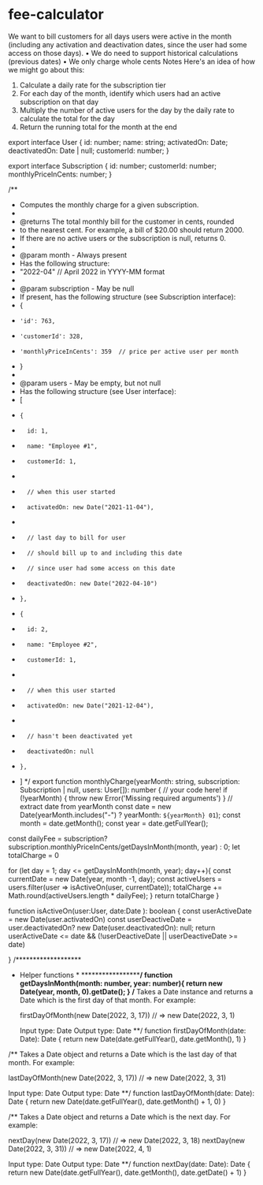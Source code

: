 # fee-calculator

We want to bill customers for all days users were active in the month (including any activation and deactivation dates, since the user had some access on those days).
• We do need to support historical calculations (previous dates)
• We only charge whole cents
Notes
Here's an idea of how we might go about this:
1. Calculate a daily rate for the subscription tier
2. For each day of the month, identify which users had an active subscription on that day
3. Multiply the number of active users for the day by the daily rate to calculate the total for the day
4. Return the running total for the month at the end

export interface User {
  id: number;
  name: string;
  activatedOn: Date;
  deactivatedOn: Date | null;
  customerId: number;
}

export interface Subscription {
  id: number;
  customerId: number;
  monthlyPriceInCents: number;
}

/**
 * Computes the monthly charge for a given subscription.
 *
 * @returns The total monthly bill for the customer in cents, rounded
 * to the nearest cent. For example, a bill of $20.00 should return 2000.
 * If there are no active users or the subscription is null, returns 0.
 *
 * @param month - Always present
 *   Has the following structure:
 *   "2022-04"  // April 2022 in YYYY-MM format
 *
 * @param subscription - May be null
 *   If present, has the following structure (see Subscription interface):
 *   {
 *     'id': 763,
 *     'customerId': 328,
 *     'monthlyPriceInCents': 359  // price per active user per month
 *   }
 *
 * @param users - May be empty, but not null
 *   Has the following structure (see User interface):
 *   [
 *     {
 *       id: 1,
 *       name: "Employee #1",
 *       customerId: 1,
 *   
 *       // when this user started
 *       activatedOn: new Date("2021-11-04"),
 *   
 *       // last day to bill for user
 *       // should bill up to and including this date
 *       // since user had some access on this date
 *       deactivatedOn: new Date("2022-04-10")
 *     },
 *     {
 *       id: 2,
 *       name: "Employee #2",
 *       customerId: 1,
 *   
 *       // when this user started
 *       activatedOn: new Date("2021-12-04"),
 *   
 *       // hasn't been deactivated yet
 *       deactivatedOn: null
 *     },
 *   ]
 */
export function monthlyCharge(yearMonth: string, subscription: Subscription | null, users: User[]): number {
  // your code here!
  if (!yearMonth) {
    throw new Error('Missing required arguments')
  }
//   extract date from yearMonth
  const date = new Date(yearMonth.includes("-") ? yearMonth: `${yearMonth} 01`);
  const month = date.getMonth();
  const year = date.getFullYear();
  
  const dailyFee = subscription? subscription.monthlyPriceInCents/getDaysInMonth(month, year) : 0;
  let totalCharge = 0
  
  for (let day = 1; day <= getDaysInMonth(month, year); day++){
    const currentDate = new Date(year, month -1, day);
    const activeUsers = users.filter(user => isActiveOn(user, currentDate));
    totalCharge += Math.round(activeUsers.length * dailyFee);
  }
  return totalCharge
}

function isActiveOn(user:User, date:Date ): boolean {
  const userActiveDate = new Date(user.activatedOn)
  const userDeactiveDate = user.deactivatedOn? new Date(user.deactivatedOn): null;
  return userActiveDate <= date && (!userDeactiveDate || userDeactiveDate >= date)
  
}
/*******************
* Helper functions *
*******************/
function getDaysInMonth(month: number, year: number){
  return new Date(year, month, 0).getDate();
}
/**
  Takes a Date instance and returns a Date which is the first day
  of that month. For example:

  firstDayOfMonth(new Date(2022, 3, 17)) // => new Date(2022, 3, 1)

  Input type: Date
  Output type: Date
**/
function firstDayOfMonth(date: Date): Date {
  return new Date(date.getFullYear(), date.getMonth(), 1)
}

/**
  Takes a Date object and returns a Date which is the last day
  of that month. For example:

  lastDayOfMonth(new Date(2022, 3, 17)) // => new Date(2022, 3, 31)

  Input type: Date
  Output type: Date
**/
function lastDayOfMonth(date: Date): Date {
  return new Date(date.getFullYear(), date.getMonth() + 1, 0)
}

/**
  Takes a Date object and returns a Date which is the next day.
  For example:

  nextDay(new Date(2022, 3, 17)) // => new Date(2022, 3, 18)
  nextDay(new Date(2022, 3, 31)) // => new Date(2022, 4, 1)

  Input type: Date
  Output type: Date
**/
function nextDay(date: Date): Date {
  return new Date(date.getFullYear(), date.getMonth(), date.getDate() + 1)
}
